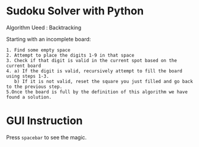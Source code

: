 # Sudoku Solver with Python

Algorithm Ueed : Backtracking

Starting with an incomplete board:

```
1. Find some empty space
2. Attempt to place the digits 1-9 in that space
3. Check if that digit is valid in the current spot based on the current board
4. a) If the digit is valid, recursively attempt to fill the board using steps 1-3.
   b) If it is not valid, reset the square you just filled and go back to the previous step.
5.Once the board is full by the definition of this algorithm we have found a solution.
```

# GUI Instruction
Press `spacebar` to see the magic.
